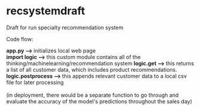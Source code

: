 # recsystemdraft
Draft for run specialty recommendation system

Code flow:

<strong> app.py --> </strong> initializes local web page <br>
<strong> import logic --> </strong> this custom module contains all of the thinking/machinelearning/recommendation system
<strong> logic.get --> </strong> this returns a list of all customer data, which includes product recommendations. <br> 
<strong> logic.postprocess --> </strong> this appends relevant customer data to a local csv file for later processing <br> <br> (in deployment, there would be a separate function to go through and evaluate the accuracy of the model's predictions throughout the sales day) 
